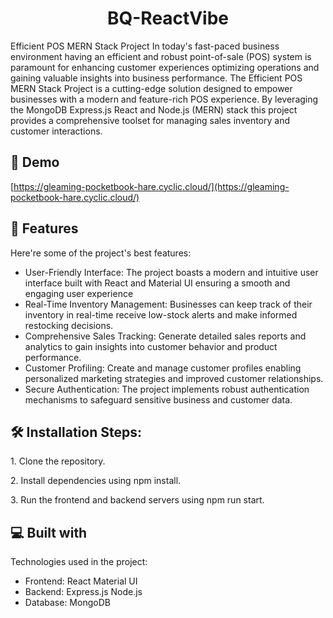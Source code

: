 <h1 align="center" id="title">BQ-ReactVibe</h1>

<p id="description">Efficient POS MERN Stack Project In today's fast-paced business environment having an efficient and robust point-of-sale (POS) system is paramount for enhancing customer experiences optimizing operations and gaining valuable insights into business performance. The Efficient POS MERN Stack Project is a cutting-edge solution designed to empower businesses with a modern and feature-rich POS experience. By leveraging the MongoDB Express.js React and Node.js (MERN) stack this project provides a comprehensive toolset for managing sales inventory and customer interactions.</p>

<h2>🚀 Demo</h2>

[https://gleaming-pocketbook-hare.cyclic.cloud/](https://gleaming-pocketbook-hare.cyclic.cloud/)

  
  
<h2>🧐 Features</h2>

Here're some of the project's best features:

*   User-Friendly Interface: The project boasts a modern and intuitive user interface built with React and Material UI ensuring a smooth and engaging user experience
*   Real-Time Inventory Management: Businesses can keep track of their inventory in real-time receive low-stock alerts and make informed restocking decisions.
*   Comprehensive Sales Tracking: Generate detailed sales reports and analytics to gain insights into customer behavior and product performance.
*   Customer Profiling: Create and manage customer profiles enabling personalized marketing strategies and improved customer relationships.
*   Secure Authentication: The project implements robust authentication mechanisms to safeguard sensitive business and customer data.

<h2>🛠️ Installation Steps:</h2>

<p>1. Clone the repository.</p>

<p>2. Install dependencies using npm install.</p>

<p>3. Run the frontend and backend servers using npm run start.</p>

  
  
<h2>💻 Built with</h2>

Technologies used in the project:

*   Frontend: React Material UI
*   Backend: Express.js Node.js
*   Database: MongoDB
